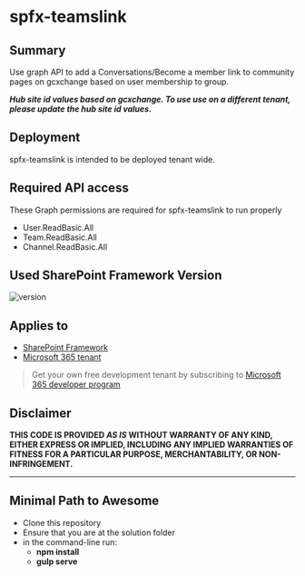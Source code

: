 # spfx-teamslink

## Summary

Use graph API to add a Conversations/Become a member link to community pages on gcxchange based on user membership to group.

**_Hub site id values based on gcxchange. To use use on a different tenant, please update the hub site id values._**

## Deployment

spfx-teamslink is intended to be deployed tenant wide.

## Required API access

These Graph permissions are required for spfx-teamslink to run properly
- User.ReadBasic.All
- Team.ReadBasic.All
- Channel.ReadBasic.All

## Used SharePoint Framework Version

![version](https://img.shields.io/badge/version-1.11-green.svg)

## Applies to

- [SharePoint Framework](https://aka.ms/spfx)
- [Microsoft 365 tenant](https://docs.microsoft.com/en-us/sharepoint/dev/spfx/set-up-your-developer-tenant)

> Get your own free development tenant by subscribing to [Microsoft 365 developer program](http://aka.ms/o365devprogram)

## Disclaimer

**THIS CODE IS PROVIDED *AS IS* WITHOUT WARRANTY OF ANY KIND, EITHER EXPRESS OR IMPLIED, INCLUDING ANY IMPLIED WARRANTIES OF FITNESS FOR A PARTICULAR PURPOSE, MERCHANTABILITY, OR NON-INFRINGEMENT.**

---

## Minimal Path to Awesome

- Clone this repository
- Ensure that you are at the solution folder
- in the command-line run:
  - **npm install**
  - **gulp serve**
